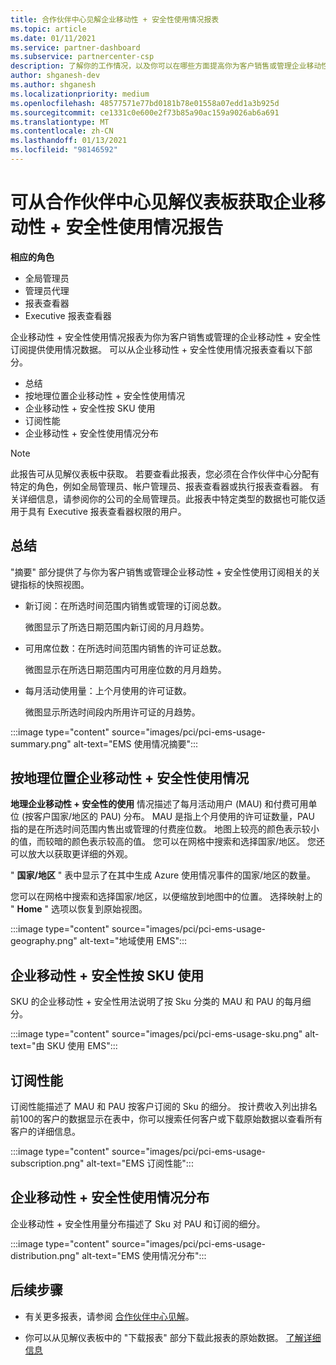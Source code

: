 ```yaml
---
title: 合作伙伴中心见解企业移动性 + 安全性使用情况报表
ms.topic: article
ms.date: 01/11/2021
ms.service: partner-dashboard
ms.subservice: partnercenter-csp
description: 了解你的工作情况，以及你可以在哪些方面提高你为客户销售或管理企业移动性 + 安全性订阅的使用量。
author: shganesh-dev
ms.author: shganesh
ms.localizationpriority: medium
ms.openlocfilehash: 48577571e77bd0181b78e01558a07edd1a3b925d
ms.sourcegitcommit: ce1331c0e600e2f73b85a90ac159a9026ab6a691
ms.translationtype: MT
ms.contentlocale: zh-CN
ms.lasthandoff: 01/13/2021
ms.locfileid: "98146592"
---
```

# <a name="enterprise-mobility--security-usage-report-available-from-the-partner-center-insights-dashboard"></a>可从合作伙伴中心见解仪表板获取企业移动性 + 安全性使用情况报告

**相应的角色**
- 全局管理员
- 管理员代理
- 报表查看器
- Executive 报表查看器

企业移动性 + 安全性使用情况报表为你为客户销售或管理的企业移动性 + 安全性订阅提供使用情况数据。 可以从企业移动性 + 安全性使用情况报表查看以下部分。

- 总结
- 按地理位置企业移动性 + 安全性使用情况
- 企业移动性 + 安全性按 SKU 使用
- 订阅性能
- 企业移动性 + 安全性使用情况分布

 > [!NOTE]
 > 此报告可从见解仪表板中获取。 若要查看此报表，您必须在合作伙伴中心分配有特定的角色，例如全局管理员、帐户管理员、报表查看器或执行报表查看器。 有关详细信息，请参阅你的公司的全局管理员。此报表中特定类型的数据也可能仅适用于具有 Executive 报表查看器权限的用户。

## <a name="summary"></a>总结

"摘要" 部分提供了与你为客户销售或管理企业移动性 + 安全性使用订阅相关的关键指标的快照视图。 

- 新订阅：在所选时间范围内销售或管理的订阅总数。

   微图显示了所选日期范围内新订阅的月月趋势。

- 可用席位数：在所选时间范围内销售的许可证总数。

   微图显示在所选日期范围内可用座位数的月月趋势。

- 每月活动使用量：上个月使用的许可证数。

   微图显示所选时间段内所用许可证的月趋势。

:::image type="content" source="images/pci/pci-ems-usage-summary.png" alt-text="EMS 使用情况摘要":::

## <a name="enterprise-mobility--security-usage-by-geography"></a>按地理位置企业移动性 + 安全性使用情况

**地理企业移动性 + 安全性的使用** 情况描述了每月活动用户 (MAU) 和付费可用单位 (按客户国家/地区的 PAU) 分布。 MAU 是指上个月使用的许可证数量，PAU 指的是在所选时间范围内售出或管理的付费座位数。 地图上较亮的颜色表示较小的值，而较暗的颜色表示较高的值。 您可以在网格中搜索和选择国家/地区。 您还可以放大以获取更详细的外观。

" **国家/地区** " 表中显示了在其中生成 Azure 使用情况事件的国家/地区的数量。

您可以在网格中搜索和选择国家/地区，以便缩放到地图中的位置。 选择映射上的 " **Home** " 选项以恢复到原始视图。

:::image type="content" source="images/pci/pci-ems-usage-geography.png" alt-text="地域使用 EMS":::

## <a name="enterprise-mobility--security-usage-by-sku"></a>企业移动性 + 安全性按 SKU 使用

SKU 的企业移动性 + 安全性用法说明了按 Sku 分类的 MAU 和 PAU 的每月细分。

:::image type="content" source="images/pci/pci-ems-usage-sku.png" alt-text="由 SKU 使用 EMS":::

## <a name="subscriptions-performance"></a>订阅性能

订阅性能描述了 MAU 和 PAU 按客户订阅的 Sku 的细分。 按计费收入列出排名前100的客户的数据显示在表中，你可以搜索任何客户或下载原始数据以查看所有客户的详细信息。

:::image type="content" source="images/pci/pci-ems-usage-subscription.png" alt-text="EMS 订阅性能":::

## <a name="enterprise-mobility--security-usage-distribution"></a>企业移动性 + 安全性使用情况分布

企业移动性 + 安全性用量分布描述了 Sku 对 PAU 和订阅的细分。

:::image type="content" source="images/pci/pci-ems-usage-distribution.png" alt-text="EMS 使用情况分布":::

## <a name="next-steps"></a>后续步骤

- 有关更多报表，请参阅 [合作伙伴中心见解](partner-center-insights.md)。

- 你可以从见解仪表板中的 "下载报表" 部分下载此报表的原始数据。 [了解详细信息](pci-download-reports.md) 
